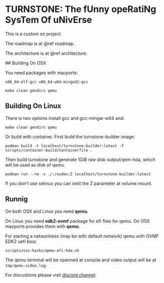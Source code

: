 # **TURNSTONE**: The fUnny opeRatiNg SysTem Of uNivErse

This is a custom os project.

The roadmap is at @ref roadmap.

The architecture is at @ref architecture.

## Building On OSX

You need packages with macports:
```
x86_64-elf-gcc x86_64-w64-mingw32-gcc
```

```
make clean gendirs qemu
```

## Building On Linux

There is two options install gcc and gcc-mingw-w64 and:

```
make clean gendirs qemu
```

Or build with container. First build the turnstone-builder image:

```
podman build -t localhost/turnstone-builder:latest -f scripts/container-build/Containerfile .
```

Then build turnstone and generate 1GiB raw disk output/qem-hda, which will be used as disk of qemu.

```
podman run --rm -v ./:/osdev:Z localhost/turnstone-builder:latest
```

If you don't use selinux you can omit the Z parameter at volume mount.

## Runnig

On both OSX and Linux you need **qemu**.

On Linux you need **edk2-ovmf** package for efi files for qemu. On OSX macports provides them with **qemu**.

For starting a networkless (may be with default network) qemu with OVMF EDK2 uefi bios:

```
scripts/osx-hacks/qemu-efi-hda.sh
```

The qemu terminal will be openned at console and video output will be at ```tmp/qemu-video.log```.

For discustions please visit [discord channel][discord channel].


[discord channel]: https://discord.gg/q5WxJKz7fd
